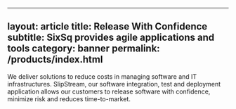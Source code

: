 
---
layout: article
title: Release With Confidence
subtitle: SixSq provides agile applications and tools
category: banner
permalink: /products/index.html
---

We deliver solutions to reduce costs in managing software and IT
infrastructures. SlipStream, our software integration, test and
deployment application allows our customers to release software with
confidence, minimize risk and reduces time-to-market.
